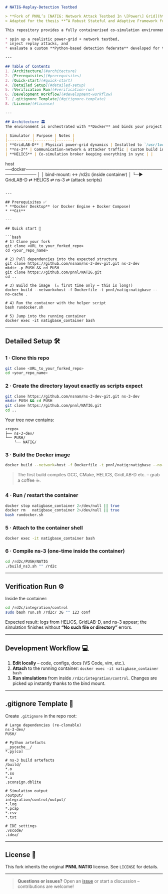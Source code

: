 ```markdown
# NATIG-Replay-Detection Testbed

> **Fork of PNNL’s [NATIG: Network Attack Testbed In \[Power\] Grid](https://github.com/pnnl/NATIG)**  
> Adapted for the thesis **“A Robust Stateful and Adaptive Framework for Detecting and Mitigating Replay Attacks in MODBUS TCP/IP Networks.”**

This repository provides a fully containerised co-simulation environment for **Modbus-based industrial control systems (ICS)**. It lets you

* spin up a realistic power-grid + network testbed,  
* inject replay attacks, and  
* evaluate a custom **Python-based detection federate** developed for the thesis.

---

## Table of Contents
1. [Architecture](#architecture)
2. [Prerequisites](#prerequisites)
3. [Quick-start](#quick-start)
4. [Detailed Setup](#detailed-setup)
5. [Verification Run](#verification-run)
6. [Development Workflow](#development-workflow)
7. [.gitignore Template](#gitignore-template)
8. [License](#license)

---

## Architecture 🏛️
The environment is orchestrated with **Docker** and binds your project folder directly into the container for painless, rebuild-free development.

| Simulator | Purpose | Notes |
|-----------|---------|-------|
| **GridLAB-D** | Physical power-grid dynamics | Installed to `/usr/local` |
| **ns-3** | Communication-network & attacker traffic | Custom build in `/rd2c/ns-3-dev` |
| **HELICS** | Co-simulation broker keeping everything in sync | |

```

host ──docker──────────────────────────────────────────────────────
│
│  bind-mount: <repo-root>  ↔  /rd2c   (inside container)
│
└─►  GridLAB-D  ⇄  HELICS  ⇄  ns-3  ⇄  (attack scripts)

````

---

## Prerequisites ✅
* **Docker Desktop** (or Docker Engine + Docker Compose)  
* **Git**

---

## Quick start 🚀

```bash
# 1) Clone your fork
git clone <URL_to_your_forked_repo>
cd <your_repo_name>

# 2) Pull dependencies into the expected structure
git clone https://github.com/nsnam/ns-3-dev-git.git ns-3-dev
mkdir -p PUSH && cd PUSH
git clone https://github.com/pnnl/NATIG.git
cd ..

# 3) Build the image  (⚠️ first time only – this is long!)
docker build --network=host -f Dockerfile -t pnnl/natig:natigbase --no-cache .

# 4) Run the container with the helper script
bash rundocker.sh

# 5) Jump into the running container
docker exec -it natigbase_container bash
````

---

## Detailed Setup 🛠️

### 1 · Clone this repo

```bash
git clone <URL_to_your_forked_repo>
cd <your_repo_name>
```

### 2 · Create the directory layout **exactly** as scripts expect

```bash
git clone https://github.com/nsnam/ns-3-dev-git.git ns-3-dev
mkdir PUSH && cd PUSH
git clone https://github.com/pnnl/NATIG.git
cd ..
```

Your tree now contains:

```
<repo>
├── ns-3-dev/
└── PUSH/
    └── NATIG/
```

### 3 · Build the Docker image

```bash
docker build --network=host -f Dockerfile -t pnnl/natig:natigbase --no-cache .
```

> The first build compiles GCC, CMake, HELICS, GridLAB-D etc. – grab a coffee ☕.

### 4 · Run / restart the container

```bash
docker stop natigbase_container 2>/dev/null || true
docker rm   natigbase_container 2>/dev/null || true
bash rundocker.sh
```

### 5 · Attach to the container shell

```bash
docker exec -it natigbase_container bash
```

### 6 · Compile ns-3 (one-time inside the container)

```bash
cd /rd2c/PUSH/NATIG
./build_ns3.sh "" /rd2c
```

---

## Verification Run ⚙️

Inside the container:

```bash
cd /rd2c/integration/control
sudo bash run.sh /rd2c/ 3G "" 123 conf
```

Expected result: logs from HELICS, GridLAB-D, and ns-3 appear; the simulation finishes without **“No such file or directory”** errors.

---

## Development Workflow 💻

1. **Edit locally** – code, configs, docs (VS Code, vim, etc.).
2. **Attach** to the running container:
   `docker exec -it natigbase_container bash`
3. **Run simulations** from inside `/rd2c/integration/control`.
   Changes are picked up instantly thanks to the bind mount.

---

## .gitignore Template 📄

Create `.gitignore` in the repo root:

```gitignore
# Large dependencies (re-clonable)
ns-3-dev/
PUSH/

# Python artefacts
__pycache__/
*.py[co]

# ns-3 build artefacts
/build/
*.o
*.so
*.a
.sconsign.dblite

# Simulation output
/output/
integration/control/output/
*.log
*.pcap
*.csv
*.txt

# IDE settings
.vscode/
.idea/
```

---

## License 📝

This fork inherits the original **PNNL NATIG** license.
See `LICENSE` for details.

---

> **Questions or issues?**
> Open an [issue](../../issues) or start a discussion – contributions are welcome!

```
```
